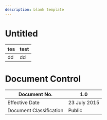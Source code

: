 ```yaml
---
description: blank template
---
```


# Untitled

| tes | test |
| --- | --- |
| dd | dd |


Document Control
================

| Document No.            | 1.0          |
|-------------------------|--------------|
| Effective Date          | 23 July 2015 |
| Document Classification | Public       |
